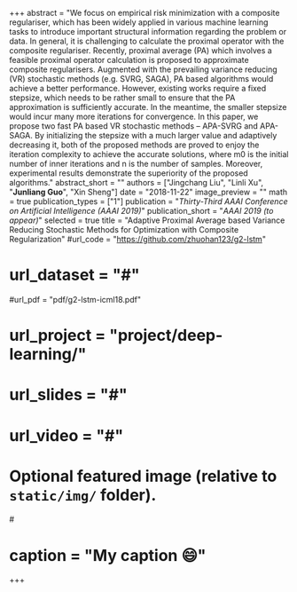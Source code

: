 +++
abstract = "We focus on empirical risk minimization with a composite regulariser, which has been widely applied in various machine learning tasks to introduce important structural information regarding the problem or data. In general, it is challenging to calculate the proximal operator with the composite regulariser. Recently, proximal average (PA) which involves a feasible proximal operator calculation is proposed to approximate composite regularisers. Augmented with the prevailing variance reducing (VR) stochastic methods (e.g. SVRG, SAGA), PA based algorithms would achieve a better performance. However, existing works require a fixed stepsize, which needs to be rather small to ensure that the PA approximation is sufficiently accurate. In the meantime, the smaller stepsize would incur many more iterations for convergence. In this paper, we propose two fast PA based VR stochastic methods – APA-SVRG and APA-SAGA. By initializing the stepsize with a much larger value and adaptively decreasing it, both of the proposed methods are proved to enjoy the iteration complexity to achieve the accurate solutions, where m0 is the initial number of inner iterations and n is the number of samples. Moreover, experimental results demonstrate the superiority of the proposed algorithms."
abstract_short = ""
authors = ["Jingchang Liu", "Linli Xu", "**Junliang Guo**", "Xin Sheng"]
date = "2018-11-22"
image_preview = ""
math = true
publication_types = ["1"]
publication = "*Thirty-Third AAAI Conference on Artificial Intelligence  (AAAI 2019)*"
publication_short = "*AAAI 2019 (to appear)*"
selected = true
title = "Adaptive Proximal Average based Variance Reducing Stochastic Methods for Optimization with Composite Regularization"
#url_code = "https://github.com/zhuohan123/g2-lstm"
# url_dataset = "#"
#url_pdf = "pdf/g2-lstm-icml18.pdf"
# url_project = "project/deep-learning/"
# url_slides = "#"
# url_video = "#"


# Optional featured image (relative to `static/img/` folder).
#<!-- [header]
#image = "headers/bubbles-wide.jpg" -->
# caption = "My caption :smile:"

+++
